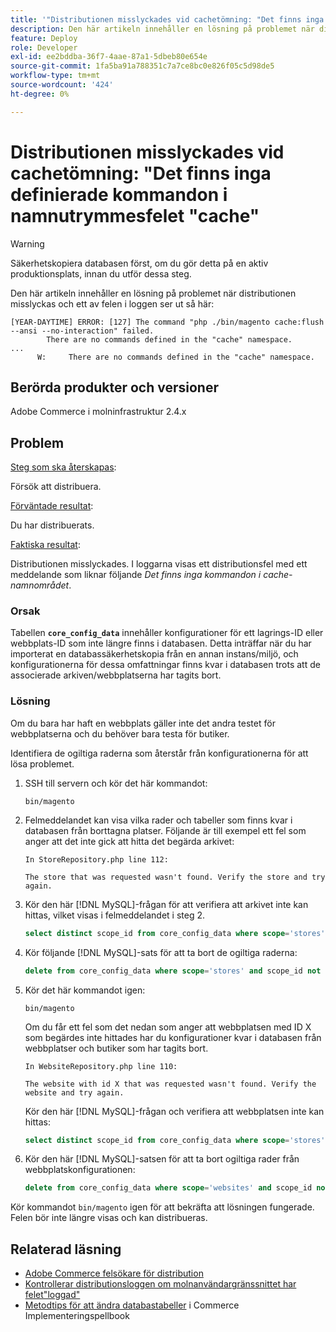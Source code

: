 ```yaml
---
title: '"Distributionen misslyckades vid cachetömning: "Det finns inga definierade kommandon i felet "cache"-namnutrymme"'
description: Den här artikeln innehåller en lösning på problemet när distributionen misslyckas med följande fel **Inga kommandon har definierats i cache-namnutrymmet**.
feature: Deploy
role: Developer
exl-id: ee2bddba-36f7-4aae-87a1-5dbeb80e654e
source-git-commit: 1fa5ba91a788351c7a7ce8bc0e826f05c5d98de5
workflow-type: tm+mt
source-wordcount: '424'
ht-degree: 0%

---
```



# Distributionen misslyckades vid cachetömning: &quot;Det finns inga definierade kommandon i namnutrymmesfelet &quot;cache&quot;

>[!WARNING]
>
>Säkerhetskopiera databasen först, om du gör detta på en aktiv produktionsplats, innan du utför dessa steg.

Den här artikeln innehåller en lösning på problemet när distributionen misslyckas och ett av felen i loggen ser ut så här:

```
[YEAR-DAYTIME] ERROR: [127] The command "php ./bin/magento cache:flush --ansi --no-interaction" failed.
        There are no commands defined in the "cache" namespace.
...
      W:     There are no commands defined in the "cache" namespace.
```

## Berörda produkter och versioner

Adobe Commerce i molninfrastruktur 2.4.x

## Problem

<u>Steg som ska återskapas</u>:

Försök att distribuera.

<u>Förväntade resultat</u>:

Du har distribuerats.

<u>Faktiska resultat</u>:

Distributionen misslyckades. I loggarna visas ett distributionsfel med ett meddelande som liknar följande *Det finns inga kommandon i cache-namnområdet*.

### Orsak

Tabellen **`core_config_data`** innehåller konfigurationer för ett lagrings-ID eller webbplats-ID som inte längre finns i databasen. Detta inträffar när du har importerat en databassäkerhetskopia från en annan instans/miljö, och konfigurationerna för dessa omfattningar finns kvar i databasen trots att de associerade arkiven/webbplatserna har tagits bort.

### Lösning

Om du bara har haft en webbplats gäller inte det andra testet för webbplatserna och du behöver bara testa för butiker.

Identifiera de ogiltiga raderna som återstår från konfigurationerna för att lösa problemet.

1. SSH till servern och kör det här kommandot:

   `bin/magento`

1. Felmeddelandet kan visa vilka rader och tabeller som finns kvar i databasen från borttagna platser. Följande är till exempel ett fel som anger att det inte gick att hitta det begärda arkivet:

   ```...
   In StoreRepository.php line 112:
   
   The store that was requested wasn't found. Verify the store and try again.
   ```

1. Kör den här [!DNL MySQL]-frågan för att verifiera att arkivet inte kan hittas, vilket visas i felmeddelandet i steg 2.

   ```sql
   select distinct scope_id from core_config_data where scope='stores' and scope_id not in (select store_id from store);
   ```

1. Kör följande [!DNL MySQL]-sats för att ta bort de ogiltiga raderna:

   ```sql
   delete from core_config_data where scope='stores' and scope_id not in (select store_id from store);
   ```

1. Kör det här kommandot igen:

   `bin/magento`

   Om du får ett fel som det nedan som anger att webbplatsen med ID X som begärdes inte hittades har du konfigurationer kvar        i databasen från webbplatser och butiker som har tagits bort.

   ```
   In WebsiteRepository.php line 110:
   
   The website with id X that was requested wasn't found. Verify the website and try again.
   ```

   Kör den här [!DNL MySQL]-frågan och verifiera att webbplatsen inte kan hittas:

   ```sql
   select distinct scope_id from core_config_data where scope='stores' and scope_id not in (select store_id from store);
   ```

1. Kör den här [!DNL MySQL]-satsen för att ta bort ogiltiga rader från webbplatskonfigurationen:

   ```sql
   delete from core_config_data where scope='websites' and scope_id not in (select website_id from store_website);
   ```

Kör kommandot `bin/magento` igen för att bekräfta att lösningen fungerade. Felen bör inte längre visas och kan distribueras.

## Relaterad läsning

* [Adobe Commerce felsökare för distribution](https://experienceleague.adobe.com/en/docs/commerce-knowledge-base/kb/troubleshooting/deployment/magento-deployment-troubleshooter)
* [Kontrollerar distributionsloggen om molnanvändargränssnittet har felet&quot;loggad&quot;](https://experienceleague.adobe.com/en/docs/commerce-knowledge-base/kb/troubleshooting/miscellaneous/checking-deployment-log-if-the-cloud-ui-shows-log-snipped-error)
* [Metodtips för att ändra databastabeller](https://experienceleague.adobe.com/en/docs/commerce-operations/implementation-playbook/best-practices/development/modifying-core-and-third-party-tables#why-adobe-recommends-avoiding-modifications) i Commerce Implementeringspellbook
